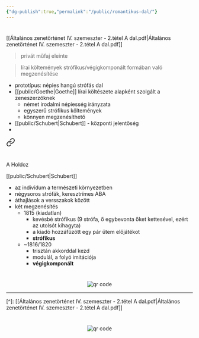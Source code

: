 ```yaml
---
{"dg-publish":true,"permalink":"/public/romantikus-dal/"}
---
```


#

[[Általános zenetörténet IV. szemeszter - 2.tétel A dal.pdf\|Általános zenetörténet IV. szemeszter - 2.tétel A dal.pdf]]

> privát műfaj eleinte

> lírai költemények strófikus/végigkomponált formában való megzenésítése

- prototípus: népies hangú strófás dal
- [[public/Goethe\|Goethe]] lírai költészete alapként szolgált a zeneszerzőknek
	- német irodalmi népiesség irányzata
	- egyszerű strófikus költemények
	- könnyen megzenésíthető
- [[public/Schubert\|Schubert]] - központi jelentőség
- 
<div class="transclusion internal-embed is-loaded"><a class="markdown-embed-link" href="/public/schubert-an-der-mond/" aria-label="Open link"><svg xmlns="http://www.w3.org/2000/svg" width="24" height="24" viewBox="0 0 24 24" fill="none" stroke="currentColor" stroke-width="2" stroke-linecap="round" stroke-linejoin="round" class="svg-icon lucide-link"><path d="M10 13a5 5 0 0 0 7.54.54l3-3a5 5 0 0 0-7.07-7.07l-1.72 1.71"></path><path d="M14 11a5 5 0 0 0-7.54-.54l-3 3a5 5 0 0 0 7.07 7.07l1.71-1.71"></path></svg></a><div class="markdown-embed">




#

A Holdoz

[[public/Schubert\|Schubert]]

- az indivídum a természeti környezetben
- négysoros strófák, keresztrímes ABA
- áthajlások a versszakok között
- két megzenésítés
	- 1815 (kiadatlan)
		- kevésbé strófikus (9 strófa, ő egybevonta őket kettesével, ezért az utolsót kihagyta)
		- a kiadó hozzáfűzött egy pár ütem előjátékot
		- **strófikus**
	- ~1816/1820
		- trisztán akkorddal kezd
		- modulál, a folyó imitációja
		- **végigkomponált**



#
<p style="text-align: center;"><img src="https://chart.googleapis.com/chart?cht=qr&chl=https://notes.andrasdenes.com/schubert-an-der-mond&chs=180x180&choe=UTF-8&chld=L|2" alt="qr code"></p>



</div></div>

---
[^]: [[Általános zenetörténet IV. szemeszter - 2.tétel A dal.pdf\|Általános zenetörténet IV. szemeszter - 2.tétel A dal.pdf]]



#
<p style="text-align: center;"><img src="https://chart.googleapis.com/chart?cht=qr&chl=https://notes.andrasdenes.com/romantikus-dal&chs=180x180&choe=UTF-8&chld=L|2" alt="qr code"></p>

